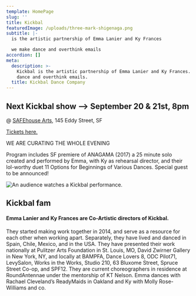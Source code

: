 ```yaml
---
template: HomePage
slug: ''
title: Kickbal
featuredImage: /uploads/three-mark-shigenaga.png
subtitle: |-
  is the artistic partnership of Emma Lanier and Ky Frances

  we make dance and overthink emails
accordion: []
meta:
  description: >-
    Kickbal is the artistic partnership of Emma Lanier and Ky Frances. We make
    dance and overthink emails.
  title: Kickbal Dance Company
---
```

## Next Kickbal show —> September 20 & 21st, 8pm

@ [SAFEhouse Arts](http://www.safehousearts.org/), 145 Eddy Street, SF 

[Tickets here.](http://siteline.vendini.com/site/safehousearts.org/event/fcb41b78136f467f1d7e3260901fdfbb)

WE ARE CURATING THE WHOLE EVENING

Program includes SF premiere of ANAGAMA (2017) a 25 minute solo created and performed by Emma, with Ky as rehearsal director, and their lol-worthy duet 11 Options for Beginnings of Various Dances. Special guest to be announced! 

![An audience watches a Kickbal performance.](/uploads/emma-lanier-11-1-.jpg "An audience watches a Kickbal performance.")

## Kickbal fam



#### Emma Lanier and Ky Frances are Co-Artistic directors of Kickbal.

They started making work together in 2014, and serve as a resource for each other when working apart. Separately, they have lived and danced in Spain, Chile, Mexico, and in the USA. They have presented their work nationally at Pulitzer Arts Foundation in St. Louis, MO, David Zwirner Gallery in New York, NY, and locally at BAMPFA, Dance Lovers 8, ODC Pilot71, LevySalon, Works in the Works, Studio 210, 63 Bluxome Street, Spruce Street Co-op, and SPF12. They are current choreographers in residence at RoundAntennae under the mentorship of KT Nelson. Emma dances with Rachael Cleveland’s ReadyMaids in Oakland and Ky with Molly Rose-Williams and co.

